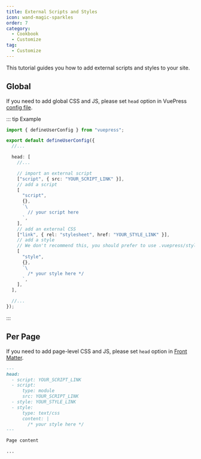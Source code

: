 ```yaml
---
title: External Scripts and Styles
icon: wand-magic-sparkles
order: 7
category:
  - Cookbook
  - Customize
tag:
  - Customize
---
```


This tutorial guides you how to add external scripts and styles to your site.

<!-- more -->

## Global

If you need to add global CSS and JS, please set `head` option in VuePress [config file](../../cookbook/vuepress/config.md).

::: tip Example

```ts title=".vuepress/config.ts"
import { defineUserConfig } from "vuepress";

export default defineUserConfig({
  //...

  head: [
    //...

    // import an external script
    ["script", { src: "YOUR_SCRIPT_LINK" }],
    // add a script
    [
      "script",
      {},
      `\
        // your script here
      `,
    ],
    // add an external CSS
    ["link", { rel: "stylesheet", href: "YOUR_STYLE_LINK" }],
    // add a style
    // We don't recommend this, you should prefer to use .vuepress/style/index.scss
    [
      "style",
      {},
      `\
        /* your style here */
      `,
    ],
  ],

  //...
});
```

:::

## Per Page

If you need to add page-level CSS and JS, please set `head` option in [Front Matter](../../cookbook/vuepress/page.md#frontmatter).

```md
---
head:
  - script: YOUR_SCRIPT_LINK
  - script:
      type: module
      src: YOUR_SCRIPT_LINK
  - style: YOUR_STYLE_LINK
  - style:
      type: text/css
      content: |
        /* your style here */
---

Page content

...
```
